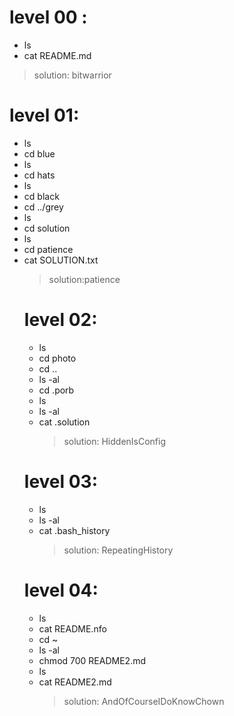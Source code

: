 # level 00 :
- ls
- cat README.md
>solution: bitwarrior
# level 01:
- ls
- cd blue
- ls
- cd hats
- ls
- cd black
- cd ../grey
- ls
- cd solution
- ls
- cd patience
- cat SOLUTION.txt
   >solution:patience
  # level 02:
  - ls
  - cd photo
  - cd ..
  - ls -al
  - cd .porb
  - ls
  - ls -al
  - cat .solution
    >solution: HiddenIsConfig
  # level 03:
  - ls
  - ls -al
  - cat .bash_history
    >solution: RepeatingHistory
  # level 04:
  - ls
  - cat README.nfo
  - cd ~
  - ls -al
  - chmod 700 README2.md
  - ls
  - cat README2.md
    >solution: AndOfCourseIDoKnowChown
    
    
   
  
